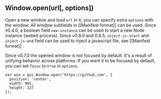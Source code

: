 ## Window.open(url\[, options\])

Open a new window and load `url` in it, you can specify extra `options` with the window. All window subfields in \[\[Manifest format\]\] can be used. Since v0.4.0, a boolean field `new-instance` can be used to start a new Node instance (webkit process). Since v0.9.0 and 0.8.5, `inject-js-start` and `inject-js-end` field can be used to inject a javascript file, see \[\[Manifest format\]\] .

Since v0.7.3 the opened window is not focused by default. It's a result of unifying behavior across platforms. If you want it to be focused by default, you can set `focus` to `true` in `options`.

    var win = gui.Window.open('https://github.com', {
      position: 'center',
      width: 901,
      height: 127
    });